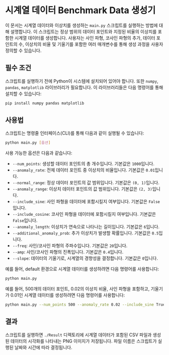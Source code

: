 
# 시계열 데이터 Benchmark Data 생성기

이 문서는 시계열 데이터와 이상치를 생성하는 `main.py` 스크립트를 실행하는 방법에 대해 설명합니다. 이 스크립트는 정상 범위의 데이터 포인트와 지정된 비율의 이상치를 포함한 시계열 데이터를 생성합니다. 사용자는 사인 파형, 코사인 파형의 추가, 데이터 포인트의 수, 이상치의 비율 및 기울기를 포함한 여러 매개변수를 통해 생성 과정을 사용자 정의할 수 있습니다.

## 필수 조건

스크립트를 실행하기 전에 Python이 시스템에 설치되어 있어야 합니다. 또한 `numpy`, `pandas`, `matplotlib` 라이브러리가 필요합니다. 이 라이브러리들은 다음 명령어를 통해 설치할 수 있습니다:

```bash
pip install numpy pandas matplotlib
```

## 사용법

스크립트는 명령줄 인터페이스(CLI)를 통해 다음과 같이 실행될 수 있습니다:

```bash
python main.py [옵션]
```

사용 가능한 옵션은 다음과 같습니다:

- `--num_points`: 생성할 데이터 포인트의 총 개수입니다. 기본값은 `1000`입니다.
- `--anomaly_rate`: 전체 데이터 포인트 중 이상치의 비율입니다. 기본값은 `0.01`입니다.
- `--normal_range`: 정상 데이터 포인트의 값 범위입니다. 기본값은 `(0, 1)`입니다.
- `--anomaly_range`: 이상치 데이터 포인트의 값 범위입니다. 기본값은 `(2, 3)`입니다.
- `--include_sine`: 사인 파형을 데이터에 포함시킬지 여부입니다. 기본값은 `False`입니다.
- `--include_cosine`: 코사인 파형을 데이터에 포함시킬지 여부입니다. 기본값은 `False`입니다.
- `--anomaly_length`: 이상치가 연속으로 나타나는 길이입니다. 기본값은 `6`입니다.
- `--additional_anomaly_prob`: 추가 이상치가 발생할 확률입니다. 기본값은 `0.5`입니다.
- `--freq`: 사인/코사인 파형의 주파수입니다. 기본값은 `20`입니다.
- `--amp`: 사인/코사인 파형의 진폭입니다. 기본값은 `0.4`입니다.
- `--slope`: 데이터의 기울기로, 시계열의 경향성을 결정합니다. 기본값은 `0`입니다.

예를 들어, default 환경으로 시계열 데이터를 생성하려면 다음 명령어를 사용합니다:
```bash
python main.py
```

예를 들어, 500개의 데이터 포인트, 0.02의 이상치 비율, 사인 파형을 포함하고, 기울기가 0.01인 시계열 데이터를 생성하려면 다음 명령어를 사용합니다:

```bash
python main.py --num_points 500 --anomaly_rate 0.02 --include_sine True --slope 0.01
```

## 결과

스크립트를 실행하면 `./Result` 디렉토리에 시계열 데이터가 포함된 CSV 파일과 생성된 데이터의 시각화를 나타내는 PNG 이미지가 저장됩니다. 파일 이름은 스크립트가 실행된 날짜와 시간에 따라 결정됩니다.